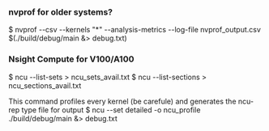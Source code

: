 ### nvprof for older systems?
$ nvprof --csv --kernels "*" --analysis-metrics --log-file nvprof_output.csv $(./build/debug/main &> debug.txt)



### Nsight Compute for V100/A100
$ ncu --list-sets > ncu_sets_avail.txt
$ ncu --list-sections > ncu_sections_avail.txt

This command profiles every kernel (be carefule) and  generates the ncu-rep type file for output
$ ncu --set detailed -o ncu_profile ./build/debug/main &> debug.txt